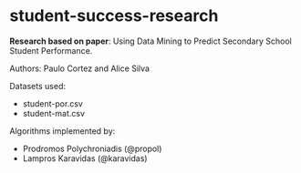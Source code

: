 # student-success-research
**Research based on paper**: Using Data Mining to Predict Secondary School Student Performance.

Authors: Paulo Cortez and Alice Silva

Datasets used:
  * student-por.csv
  * student-mat.csv

Algorithms implemented by:
  * Prodromos Polychroniadis (@propol)
  * Lampros Karavidas (@karavidas)
